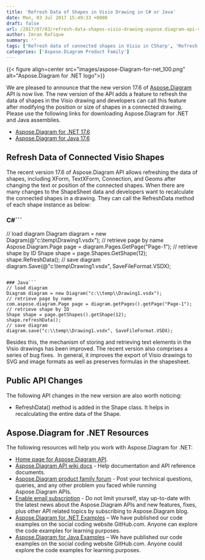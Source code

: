 ```yaml
---
title: 'Refresh Data of Shapes in Visio Drawing in C# or Java'
date: Mon, 03 Jul 2017 15:49:33 +0000
draft: false
url: /2017/07/03/refresh-data-shapes-visio-drawing-aspose.diagram-api-version-17.6/
author: Imran Rafique
summary: ''
tags: ['Refresh data of connected shapes in Visio in CSharp', 'Refresh data of connected shapes in Visio in Java', 'recalculate connected shapes']
categories: ['Aspose.Diagram Product Family']
---
```




{{< figure align=center src="images/aspose-Diagram-for-net_100.png" alt="Aspose.Diagram for .NET logo">}}


We are pleased to announce that the new version 17.6 of [Aspose.Diagram][1] API is now live. The new version of the API adds a feature to refresh the data of shapes in the Visio drawing and developers can call this feature after modifying the position or size of shapes in a connected drawing. Please use the following links for downloading Aspose.Diagram for .NET and Java assemblies.

*   [Aspose.Diagram for .NET 17.6][2]
*   [Aspose.Diagram for Java 17.6][3]

## Refresh Data of Connected Visio Shapes

The recent version 17.6 of Aspose.Diagram API allows refreshing the data of shapes, including XForm, TextXForm, Connection, and Geoms after changing the text or position of the connected shapes. When there are many changes to the ShapeSheet data and developers want to recalculate the connected shapes in a drawing. They can call the RefreshData method of each shape instance as below:

### C#```
// load diagram
Diagram diagram = new Diagram(@"c:\temp\Drawing1.vsdx");
// retrieve page by name
Aspose.Diagram.Page page = diagram.Pages.GetPage("Page-1");
// retrieve shape by ID
Shape shape = page.Shapes.GetShape(12);
shape.RefreshData();
// save diagram
diagram.Save(@"c:\temp\Drawing1.vsdx", SaveFileFormat.VSDX);
```

### Java```
// load diagram
Diagram diagram = new Diagram("c:\\temp\\Drawing1.vsdx");
// retrieve page by name
com.aspose.diagram.Page page = diagram.getPages().getPage("Page-1");
// retrieve shape by ID
Shape shape = page.getShapes().getShape(12);
shape.refreshData();
// save diagram
diagram.save("c:\\temp\\Drawing1.vsdx", SaveFileFormat.VSDX);
```

Besides this, the mechanism of storing and retrieving text elements in the Visio drawings has been improved. The recent version also comprises a series of bug fixes.  In general, it improves the export of Visio drawings to SVG and image formats as well as preserves formulas in the shapesheet.

## Public API Changes

The following API changes in the new version are also worth noticing:

*   RefreshData() method is added in the Shape class. It helps in recalculating the entire data of the Shape.

## Aspose.Diagram for .NET Resources

The following resources will help you work with Aspose.Diagram for .NET:

*   [Home page for Aspose.Diagram API][4].
*   [Aspose.Diagram API wiki docs][5] - Help documentation and API reference documents.
*   [Aspose.Diagram product family forum][6] - Post your technical questions, queries, and any other problem you faced while running Aspose.Diagram APIs.
*   [Enable email subscription][7] - Do not limit yourself, stay up-to-date with the latest news about the Aspose.Diagram APIs and new features, fixes, plus other API related topics by subscribing to Aspose.Diagram blog.
*   [Aspose.Diagram for .NET Examples][8] – We have published our code examples on the social coding website GitHub.com. Anyone can explore the code examples for learning purposes.
*   [Aspose.Diagram for Java Examples][9] – We have published our code examples on the social coding website GitHub.com. Anyone could explore the code examples for learning purposes.




[1]: https://products.aspose.com/diagram
[2]: https://downloads.aspose.com/diagram/net/new-releases/aspose.diagram-for-.net-17.6/
[3]: https://downloads.aspose.com/diagram/java/new-releases/aspose.diagram-for-java-17.6/
[4]: https://products.aspose.com/diagram
[5]: https://docs.aspose.com/display/diagramproductfamily/Home
[6]: https://forum.aspose.com/c/diagram
[7]: https://blog.aspose.com/category/aspose-products/aspose-diagram-product-family/
[8]: https://github.com/asposediagram/Aspose_diagram_NET
[9]: https://github.com/asposediagram/Aspose_Diagram_Java




